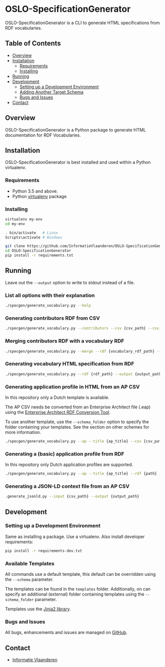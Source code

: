 # OSLO-SpecificationGenerator

OSLO-SpecificationGenerator is a CLI to generate HTML specifications from RDF vocabularies.

## Table of Contents
* [Overview](#overview)
* [Installation](#installation)
  * [Requirements](#requirements)
  * [Installing](#installing)
* [Running](#running)
* [Development](#development)
  * [Setting up a Development Environment](#setting-up-a-development-environment)
  * [Adding Another Target Schema](#adding-another-target-schema)
  * [Bugs and Issues](#bugs-and-issues)
* [Contact](#contact)


## Overview

OSLO-SpecificationGenerator is a Python package to generate HTML documentation for RDF Vocabularies.


## Installation

OSLO-SpecificationGenerator is best installed and used within a Python virtualenv.

### Requirements

* Python 3.5 and above.
* Python [virtualenv](https://virtualenv.pypa.io/) package


### Installing

```bash
virtualenv my-env
cd my-env

. bin/activate   # Linux
Scripts\activate # Windows

git clone https://github.com/InformatieVlaanderen/OSLO-SpecificationGenerator.git
cd OSLO-SpecificationGenerator
pip install -r requirements.txt
```

## Running

Leave out the `--output` option to write to stdout instead of a file.

### List all options with their explanation

```bash
./specgen/generate_vocabulary.py --help
```

### Generating contributors RDF from CSV

```bash
./specgen/generate_vocabulary.py --contributors --csv {csv_path} --csv_contributor_role_column {column} --output {output_path}
```

### Merging contributors RDF with a vocabulary RDF

```bash
./specgen/generate_vocabulary.py --merge --rdf {vocabulary_rdf_path} --rdf_contributor {contributors_rdf_path} --output {output_path}
```

### Generating vocabulary HTML specification from RDF

```bash
./specgen/generate_vocabulary.py --rdf {rdf_path} --output {output_path}
```

### Generating application profile in HTML from an AP CSV

In this repository only a Dutch template is available.

The AP CSV needs be converted from an Enterprise Architect file (.eap) using the [Enterprise Architect RDF Conversion Tool](https://github.com/Informatievlaanderen/OSLO-EA-to-RDF).

To use another template, use the `--schema_folder` option to specify the folder containing your templates.
See the section on other schemes for more information.

```bash
./specgen/generate_vocabulary.py --ap --title {ap_title} --csv {csv_path} --csv_contributor {csv_contributor_path} --output {output_path}
```


### Generating a (basic) application profile from RDF

In this repository only Dutch application profiles are supported.

```bash
./specgen/generate_vocabulary.py --ap --title {ap_title} --rdf {path} --csv_contributor {csv_contributor_path} --output {output_path}
```

### Generating a JSON-LD context file from an AP CSV


```bash
.generate_jsonld.py --input {csv_path} --output {output_path}
```


## Development

### Setting up a Development Environment

Same as installing a package.  Use a virtualenv.  Also install developer requirements:

```bash
pip install -r requirements-dev.txt
```

### Available Templates

All commands use a default template, this default can be overridden using the
`--schema` parameter.

The templates can be found in the `templates` folder. Additionally,
on can specify an additional (external) folder containing templates using the
`--schema_folder` parameter.

Templates use the [Jinja2 library](http://jinja.pocoo.org/docs/).

### Bugs and Issues

All bugs, enhancements and issues are managed on [GitHub](https://github.com/InformatieVlaanderen/OSLO-SpecificationGenerator/issues).

## Contact

* [Informatie Vlaanderen](mailto:oslo@kb.vlaanderen.be)
